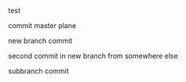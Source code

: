 test

commit master plane

new branch commit

second commit in new branch from somewhere else

subbranch commit